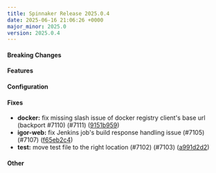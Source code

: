 ```yaml
---
title: Spinnaker Release 2025.0.4
date: 2025-06-16 21:06:26 +0000
major_minor: 2025.0
version: 2025.0.4
---
```


#### Breaking Changes


#### Features


#### Configuration


#### Fixes

* **docker:** fix missing slash issue of docker registry client's base url (backport #7110) (#7111) ([9151b959](https://github.com/spinnaker/spinnaker/commit/9151b9591ff9d067c888cf95a43409a09830b203))
* **igor-web:** fix Jenkins job's build response handling issue (#7105) (#7107) ([f65eb2c4](https://github.com/spinnaker/spinnaker/commit/f65eb2c422956a1f80b3c317806188f727c493f2))
* **test:** move test file to the right location (#7102) (#7103) ([a991d2d2](https://github.com/spinnaker/spinnaker/commit/a991d2d2d9a8c5a8f084962bd34d74a4d84671dc))

#### Other

